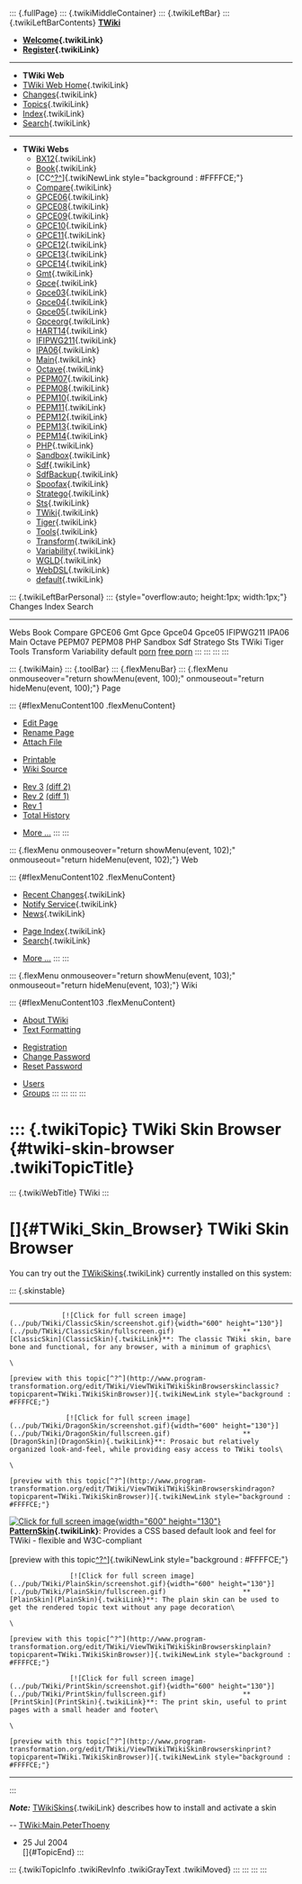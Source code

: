 ::: {.fullPage}
::: {.twikiMiddleContainer}
::: {.twikiLeftBar}
::: {.twikiLeftBarContents}
**[TWiki](http://TWiki.org/)**

-   **[Welcome](WelcomeGuest){.twikiLink}**
-   **[Register](TWikiRegistration){.twikiLink}**

------------------------------------------------------------------------

-   **TWiki Web**
-   [TWiki Web Home](WebHome){.twikiLink}
-   [Changes](WebChanges){.twikiLink}
-   [Topics](WebTopicList){.twikiLink}
-   [Index](WebIndex){.twikiLink}
-   [Search](WebSearch){.twikiLink}

------------------------------------------------------------------------

-   **TWiki Webs**
    -   [BX12](../BX12/WebHome){.twikiLink}
    -   [Book](../Book/WebHome){.twikiLink}
    -   [CC[^?^](http://www.program-transformation.org/edit/CC/WebHome?topicparent=TWiki.TWikiSkinBrowser)]{.twikiNewLink
        style="background : #FFFFCE;"}
    -   [Compare](../Compare/WebHome){.twikiLink}
    -   [GPCE06](../GPCE06/WebHome){.twikiLink}
    -   [GPCE08](../GPCE08/WebHome){.twikiLink}
    -   [GPCE09](../GPCE09/WebHome){.twikiLink}
    -   [GPCE10](../GPCE10/WebHome){.twikiLink}
    -   [GPCE11](../GPCE11/WebHome){.twikiLink}
    -   [GPCE12](../GPCE12/WebHome){.twikiLink}
    -   [GPCE13](../GPCE13/WebHome){.twikiLink}
    -   [GPCE14](../GPCE14/WebHome){.twikiLink}
    -   [Gmt](../Gmt/WebHome){.twikiLink}
    -   [Gpce](../Gpce/WebHome){.twikiLink}
    -   [Gpce03](http://www.program-transformation.org/Gpce03/WebHome){.twikiLink}
    -   [Gpce04](../Gpce04/WebHome){.twikiLink}
    -   [Gpce05](../Gpce05/WebHome){.twikiLink}
    -   [Gpceorg](../Gpceorg/WebHome){.twikiLink}
    -   [HART14](../HART14/WebHome){.twikiLink}
    -   [IFIPWG211](http://www.program-transformation.org/IFIPWG211/WebHome){.twikiLink}
    -   [IPA06](../IPA06/WebHome){.twikiLink}
    -   [Main](../Main/WebHome){.twikiLink}
    -   [Octave](../Octave/WebHome){.twikiLink}
    -   [PEPM07](../PEPM07/WebHome){.twikiLink}
    -   [PEPM08](../PEPM08/WebHome){.twikiLink}
    -   [PEPM10](../PEPM10/WebHome){.twikiLink}
    -   [PEPM11](../PEPM11/WebHome){.twikiLink}
    -   [PEPM12](../PEPM12/WebHome){.twikiLink}
    -   [PEPM13](../PEPM13/WebHome){.twikiLink}
    -   [PEPM14](../PEPM14/WebHome){.twikiLink}
    -   [PHP](../PHP/WebHome){.twikiLink}
    -   [Sandbox](../Sandbox/WebHome){.twikiLink}
    -   [Sdf](../Sdf/WebHome){.twikiLink}
    -   [SdfBackup](../SdfBackup/WebHome){.twikiLink}
    -   [Spoofax](../Spoofax/WebHome){.twikiLink}
    -   [Stratego](../Stratego/WebHome){.twikiLink}
    -   [Sts](../Sts/WebHome){.twikiLink}
    -   [TWiki](WebHome){.twikiLink}
    -   [Tiger](../Tiger/WebHome){.twikiLink}
    -   [Tools](../Tools/WebHome){.twikiLink}
    -   [Transform](../Transform/WebHome){.twikiLink}
    -   [Variability](../Variability/WebHome){.twikiLink}
    -   [WGLD](../WGLD/WebHome){.twikiLink}
    -   [WebDSL](../WebDSL/WebHome){.twikiLink}
    -   [default](DefaultWebHome){.twikiLink}

::: {.twikiLeftBarPersonal}
::: {style="overflow:auto; height:1px; width:1px;"}
Changes Index Search

------------------------------------------------------------------------

Webs Book Compare GPCE06 Gmt Gpce Gpce04 Gpce05 IFIPWG211 IPA06 Main
Octave PEPM07 PEPM08 PHP Sandbox Sdf Stratego Sts TWiki Tiger Tools
Transform Variability default
[porn](http://www.estrategiavirtual.com/adult/) [free
porn](http://www.estrategiavirtual.com/free/)
:::
:::
:::
:::

::: {.twikiMain}
::: {.toolBar}
::: {.flexMenuBar}
::: {.flexMenu onmouseover="return showMenu(event, 100);" onmouseout="return hideMenu(event, 100);"}
Page

::: {#flexMenuContent100 .flexMenuContent}
-   [Edit
    Page](http://www.program-transformation.org/edit/TWiki/TWikiSkinBrowser?t=1536826872)
-   [Rename
    Page](http://www.program-transformation.org/rename/TWiki/TWikiSkinBrowser)
-   [Attach
    File](http://www.program-transformation.org/attach/TWiki/TWikiSkinBrowser)

<!-- -->

-   [Printable](http://www.program-transformation.org/view/TWiki/TWikiSkinBrowser?skin=print.pattern)
-   [Wiki
    Source](http://www.program-transformation.org/view/TWiki/TWikiSkinBrowser?skin=text&raw=on&contenttype=text/plain)

<!-- -->

-   [Rev
    3](http://www.program-transformation.org/view/TWiki/TWikiSkinBrowser?rev=1.3)
    [(diff 2)](http://www.program-transformation.org/rdiff/TWiki/TWikiSkinBrowser?rev1=1.3&rev2=1.2)
-   [Rev
    2](http://www.program-transformation.org/view/TWiki/TWikiSkinBrowser?rev=1.2)
    [(diff 1)](http://www.program-transformation.org/rdiff/TWiki/TWikiSkinBrowser?rev1=1.2&rev2=1.1)
-   [Rev
    1](http://www.program-transformation.org/view/TWiki/TWikiSkinBrowser?rev=1.1)
-   [Total
    History](http://www.program-transformation.org/rdiff/TWiki/TWikiSkinBrowser)

<!-- -->

-   [More
    \...](http://www.program-transformation.org/oops/TWiki/TWikiSkinBrowser?template=oopsmore&param1=1.3&param2=1.3)
:::
:::

::: {.flexMenu onmouseover="return showMenu(event, 102);" onmouseout="return hideMenu(event, 102);"}
Web

::: {#flexMenuContent102 .flexMenuContent}
-   [Recent Changes](WebChanges){.twikiLink}
-   [Notify Service](WebNotify){.twikiLink}
-   [News](WebNews){.twikiLink}

<!-- -->

-   [Page Index](WebIndex){.twikiLink}
-   [Search](WebSearch){.twikiLink}

<!-- -->

-   [More
    \...](http://www.program-transformation.org/oops/TWiki/TWikiSkinBrowser?template=oopsmore&param1=1.3&param2=1.3)
:::
:::

::: {.flexMenu onmouseover="return showMenu(event, 103);" onmouseout="return hideMenu(event, 103);"}
Wiki

::: {#flexMenuContent103 .flexMenuContent}
-   [About
    TWiki](http://www.program-transformation.org/view/TWiki/WebHome)
-   [Text
    Formatting](http://www.program-transformation.org/view/TWiki/TextFormattingRules)

<!-- -->

-   [Registration](http://www.program-transformation.org/view/TWiki/TWikiRegistration)
-   [Change
    Password](http://www.program-transformation.org/view/TWiki/ChangePassword)
-   [Reset
    Password](http://www.program-transformation.org/view/TWiki/ResetPassword)

<!-- -->

-   [Users](http://www.program-transformation.org/view/Main/TWikiUsers)
-   [Groups](http://www.program-transformation.org/view/Main/TWikiGroups)
:::
:::
:::
:::

::: {.twikiTopic}
TWiki Skin Browser {#twiki-skin-browser .twikiTopicTitle}
==================

::: {.twikiWebTitle}
TWiki
:::

[]{#TWiki_Skin_Browser} TWiki Skin Browser
==========================================

You can try out the [TWikiSkins](TWikiSkins){.twikiLink} currently
installed on this system:

::: {.skinstable}
  --------------------------------------------------------------------------------------------------------------------------------------------------------------------------- -------------------------------------------------------------------------------------------------------------------------------------------------------------------------------------------------------
                 [![Click for full screen image](../pub/TWiki/ClassicSkin/screenshot.gif){width="600" height="130"}](../pub/TWiki/ClassicSkin/fullscreen.gif)                 **[ClassicSkin](ClassicSkin){.twikiLink}**: The classic TWiki skin, bare bone and functional, for any browser, with a minimum of graphics\
                                                                                                                                                                              \
                                                                                                                                                                              [preview with this topic[^?^](http://www.program-transformation.org/edit/TWiki/ViewTWikiTWikiSkinBrowserskinclassic?topicparent=TWiki.TWikiSkinBrowser)]{.twikiNewLink style="background : #FFFFCE;"}

                  [![Click for full screen image](../pub/TWiki/DragonSkin/screenshot.gif){width="600" height="130"}](../pub/TWiki/DragonSkin/fullscreen.gif)                  **[DragonSkin](DragonSkin){.twikiLink}**: Prosaic but relatively organized look-and-feel, while providing easy access to TWiki tools\
                                                                                                                                                                              \
                                                                                                                                                                              [preview with this topic[^?^](http://www.program-transformation.org/edit/TWiki/ViewTWikiTWikiSkinBrowserskindragon?topicparent=TWiki.TWikiSkinBrowser)]{.twikiNewLink style="background : #FFFFCE;"}

   [![Click for full screen image](../pub/TWiki/PatternSkin/patternskin_screenshot.gif){width="600" height="130"}](../pub/TWiki/PatternSkin/patternskin_screenshot_full.gif)  **[PatternSkin](PatternSkin){.twikiLink}**: Provides a CSS based default look and feel for TWiki - flexible and W3C-compliant\
                                                                                                                                                                              \
                                                                                                                                                                              [preview with this topic[^?^](http://www.program-transformation.org/edit/TWiki/ViewTWikiTWikiSkinBrowserskinpattern?topicparent=TWiki.TWikiSkinBrowser)]{.twikiNewLink style="background : #FFFFCE;"}

                   [![Click for full screen image](../pub/TWiki/PlainSkin/screenshot.gif){width="600" height="130"}](../pub/TWiki/PlainSkin/fullscreen.gif)                   **[PlainSkin](PlainSkin){.twikiLink}**: The plain skin can be used to get the rendered topic text without any page decoration\
                                                                                                                                                                              \
                                                                                                                                                                              [preview with this topic[^?^](http://www.program-transformation.org/edit/TWiki/ViewTWikiTWikiSkinBrowserskinplain?topicparent=TWiki.TWikiSkinBrowser)]{.twikiNewLink style="background : #FFFFCE;"}

                   [![Click for full screen image](../pub/TWiki/PrintSkin/screenshot.gif){width="600" height="130"}](../pub/TWiki/PrintSkin/fullscreen.gif)                   **[PrintSkin](PrintSkin){.twikiLink}**: The print skin, useful to print pages with a small header and footer\
                                                                                                                                                                              \
                                                                                                                                                                              [preview with this topic[^?^](http://www.program-transformation.org/edit/TWiki/ViewTWikiTWikiSkinBrowserskinprint?topicparent=TWiki.TWikiSkinBrowser)]{.twikiNewLink style="background : #FFFFCE;"}
  --------------------------------------------------------------------------------------------------------------------------------------------------------------------------- -------------------------------------------------------------------------------------------------------------------------------------------------------------------------------------------------------
:::

***Note:*** [TWikiSkins](TWikiSkins){.twikiLink} describes how to
install and activate a skin

\--
[TWiki:Main.PeterThoeny](http://twiki.org/cgi-bin/view/Main.PeterThoeny "'Main.PeterThoeny' on TWiki.org")
- 25 Jul 2004\
[]{#TopicEnd}
:::

::: {.twikiTopicInfo .twikiRevInfo .twikiGrayText .twikiMoved}
:::
:::
:::
:::
